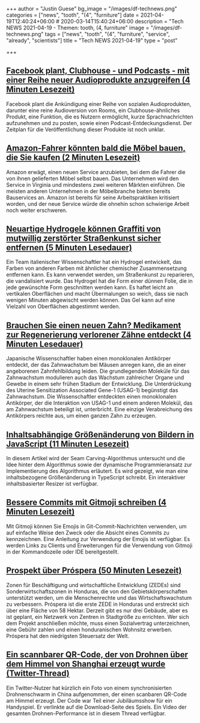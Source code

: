+++
author = "Justin Guese"
bg_image = "/images/df-technews.png"
categories = ["news", "tooth", "(4", "furniture"]
date = 2021-04-19T12:40:24+06:00 # 2020-03-14T15:40:24+06:00
description = "Tech NEWS 2021-04-19 - Themen: tooth, (4, furniture"
image = "/images/df-technews.png"
tags = ["news", "tooth", "(4", "furniture", "service", "already", "scientists"]
title = "Tech NEWS 2021-04-19"
type = "post"

+++

## [Facebook plant, Clubhouse - und Podcasts - mit einer Reihe neuer Audioprodukte anzugreifen (4 Minuten Lesezeit)](https://www.vox.com/recode/2021/4/18/22390742/facebook-podcasts-clubhouse-audio-launch-spotify-zuckerberg-apple)

 Facebook plant die Ankündigung einer Reihe von sozialen Audioprodukten, darunter eine reine Audioversion von Rooms, ein Clubhouse-ähnliches Produkt, eine Funktion, die es Nutzern ermöglicht, kurze Sprachnachrichten aufzunehmen und zu posten, sowie einen Podcast-Entdeckungsdienst. Der Zeitplan für die Veröffentlichung dieser Produkte ist noch unklar.

## [Amazon-Fahrer könnten bald die Möbel bauen, die Sie kaufen (2 Minuten Lesezeit)](https://www.theverge.com/2021/4/16/22387755/amazon-furniture-assembly-service-delivery-drivers)

 Amazon erwägt, einen neuen Service anzubieten, bei dem die Fahrer die von ihnen gelieferten Möbel selbst bauen. Das Unternehmen wird den Service in Virginia und mindestens zwei weiteren Märkten einführen. Die meisten anderen Unternehmen in der Möbelbranche bieten bereits Bauservices an. Amazon ist bereits für seine Arbeitspraktiken kritisiert worden, und der neue Service würde die ohnehin schon schwierige Arbeit noch weiter erschweren.

## [Neuartige Hydrogele können Graffiti von mutwillig zerstörter Straßenkunst sicher entfernen (5 Minuten Lesedauer)](https://arstechnica.com/science/2021/04/novel-hydrogels-can-safely-remove-graffiti-from-vandalized-street-art/)

 Ein Team italienischer Wissenschaftler hat ein Hydrogel entwickelt, das Farben von anderen Farben mit ähnlicher chemischer Zusammensetzung entfernen kann. Es kann verwendet werden, um Straßenkunst zu reparieren, die vandalisiert wurde. Das Hydrogel hat die Form einer dünnen Folie, die in jede gewünschte Form geschnitten werden kann. Es haftet leicht an vertikalen Oberflächen und macht Übermalungen so weich, dass sie nach wenigen Minuten abgewischt werden können. Das Gel kann auf eine Vielzahl von Oberflächen abgestimmt werden.

## [Brauchen Sie einen neuen Zahn? Medikament zur Regenerierung verlorener Zähne entdeckt (4 Minuten Lesedauer)](https://scitechdaily.com/need-a-new-tooth-drug-discovered-to-regenerate-lost-teeth/)

 Japanische Wissenschaftler haben einen monoklonalen Antikörper entdeckt, der das Zahnwachstum bei Mäusen anregen kann, die an einer angeborenen Zahnfehlbildung leiden. Die grundlegenden Moleküle für das Zahnwachstum modulieren auch das Wachstum zahlreicher Organe und Gewebe in einem sehr frühen Stadium der Entwicklung. Die Unterdrückung des Uterine Sensitization Associated Gene-1 (USAG-1) begünstigt das Zahnwachstum. Die Wissenschaftler entdeckten einen monoklonalen Antikörper, der die Interaktion von USAG-1 und einem anderen Molekül, das am Zahnwachstum beteiligt ist, unterbricht. Eine einzige Verabreichung des Antikörpers reichte aus, um einen ganzen Zahn zu erzeugen.

## [Inhaltsabhängige Größenänderung von Bildern in JavaScript (11 Minuten Lesezeit)](https://trekhleb.dev/blog/2021/content-aware-image-resizing-in-javascript/)

 In diesem Artikel wird der Seam Carving-Algorithmus untersucht und die Idee hinter dem Algorithmus sowie der dynamische Programmieransatz zur Implementierung des Algorithmus erläutert. Es wird gezeigt, wie man eine inhaltsbezogene Größenänderung in TypeScript schreibt. Ein interaktiver inhaltsbasierter Resizer ist verfügbar.

## [Bessere Commits mit Gitmoji schreiben (4 Minuten Lesezeit)](https://dev.to/javidjms/git-write-better-commits-with-gitmoji-3193)

 Mit Gitmoji können Sie Emojis in Git-Commit-Nachrichten verwenden, um auf einfache Weise den Zweck oder die Absicht eines Commits zu kennzeichnen. Eine Anleitung zur Verwendung der Emojis ist verfügbar. Es werden Links zu Clients und Erweiterungen für die Verwendung von Gitmoji in der Kommandozeile oder IDE bereitgestellt.

## [Prospekt über Próspera (50 Minuten Lesezeit)](https://astralcodexten.substack.com/p/prospectus-on-prospera)

 Zonen für Beschäftigung und wirtschaftliche Entwicklung (ZEDEs) sind Sonderwirtschaftszonen in Honduras, die von den Gebietskörperschaften unterstützt werden, um die Menschenrechte und das Wirtschaftswachstum zu verbessern. Próspera ist die erste ZEDE in Honduras und erstreckt sich über eine Fläche von 58 Hektar. Derzeit gibt es nur drei Gebäude, aber es ist geplant, ein Netzwerk von Zentren in Stadtgröße zu errichten. Wer sich dem Projekt anschließen möchte, muss einen Sozialvertrag unterzeichnen, eine Gebühr zahlen und einen honduranischen Wohnsitz erwerben. Próspera hat den niedrigsten Steuersatz der Welt.

## [Ein scannbarer QR-Code, der von Drohnen über dem Himmel von Shanghai erzeugt wurde (Twitter-Thread)](https://twitter.com/pathfinder/status/1383491963068899336)

 Ein Twitter-Nutzer hat kürzlich ein Foto von einem synchronisierten Drohnenschwarm in China aufgenommen, der einen scanbaren QR-Code am Himmel erzeugt. Der Code war Teil einer Jubiläumsshow für ein Handyspiel. Er verlinkte auf die Download-Seite des Spiels. Ein Video der gesamten Drohnen-Performance ist in diesem Thread verfügbar.

